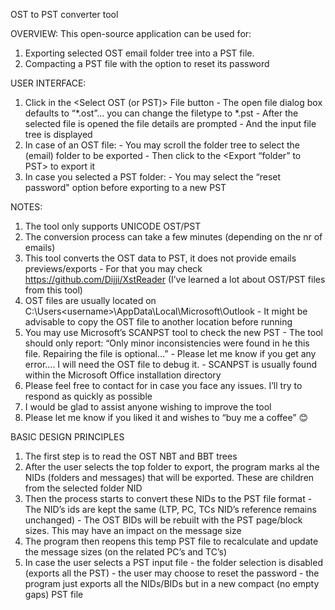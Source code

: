 OST to PST converter tool

OVERVIEW:
This open-source application can be used for:
  1)	Exporting selected OST email folder tree into a PST file.
  2)	Compacting a PST file with the option to reset its password

USER INTERFACE:
  1)	Click in the <Select OST (or PST)> File button
      -	The open file dialog box defaults to “*.ost”… you can change the filetype to *.pst
      -	After the selected file is opened the file details are prompted
      -	And the input file tree is displayed
  2)	In case of an OST file:
      -	You may scroll the folder tree to select the (email) folder to be exported
      - Then click to the <Export “folder” to PST> to export it 
  3)	In case you selected a PST folder:
      -	You may select the “reset password" option before exporting to a new PST

NOTES:
  1)	The tool only supports UNICODE OST/PST
  2)	The conversion process can take a few minutes (depending on the nr of emails)
  3)	This tool converts the OST data to PST, it does not provide emails previews/exports
      -	For that you may check https://github.com/Dijji/XstReader (I’ve learned a lot about OST/PST files from this tool)
  4)	OST files are usually located on C:\Users\<username>\AppData\Local\Microsoft\Outlook
      -	It might be advisable to copy the OST file to another location before running
  5)	You may use Microsoft’s SCANPST tool to check the new PST
      -	The tool should only report: “Only minor inconsistencies were found in he this file. Repairing the file is optional…”
      -	Please let me know if you get any error…. I will need the OST file to debug it.
      -	SCANPST is usually found within the Microsoft Office installation directory
6)	Please feel free to contact for in case you face any issues. I’ll try to respond as quickly as possible
7)	I would be glad to assist anyone wishing to improve the tool
8)	Please let me know if you liked it and wishes to “buy me a coffee” 😊


BASIC DESIGN PRINCIPLES
  1)	The first step is to read the OST NBT and BBT trees
  2)	After the user selects the top folder to export, the program marks al the NIDs (folders and messages) that will be exported. These are children from the selected folder NID
  3)	Then the process starts to convert these NIDs to the PST file format
      -	The NID’s ids are kept the same (LTP, PC, TCs NID’s reference remains unchanged)
      -	The OST BIDs will be rebuilt with the PST page/block sizes. This may have an impact on the message size
  4)	The program then reopens this temp PST file to recalculate and update the message sizes (on the related PC’s and TC’s)
  5)	In case the user selects a PST input file
      - the folder selection is disabled (exports all the PST)
      - the user may choose to reset the password
      - the program just exports all the NIDs/BIDs but in a new compact (no empty gaps) PST file
